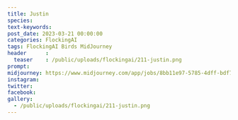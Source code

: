 ```yaml
---
title: Justin
species: 
text-keywords: 
post_date: 2023-03-21 00:00:00
categories: FlockingAI
tags: FlockingAI Birds MidJourney 
header      :
  teaser    : /public/uploads/flockingai/211-justin.png
prompt: 
midjourney: https://www.midjourney.com/app/jobs/8bb11e97-5785-4dff-bdf7-14bec1052b8a
instagram: 
twitter: 
facebook: 
gallery: 
  - /public/uploads/flockingai/211-justin.png
---
```


